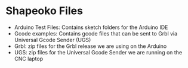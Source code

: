 # Shapeoko Files
- Arduino Test Files: Contains sketch folders for the Arduino IDE
- Gcode examples: Contains gcode files that can be sent to Grbl via Universal Gcode Sender (UGS)
- Grbl: zip files for the Grbl release we are using on the Arduino
- UGS: zip files for the Universal Gcode Sender we are running on the CNC laptop

